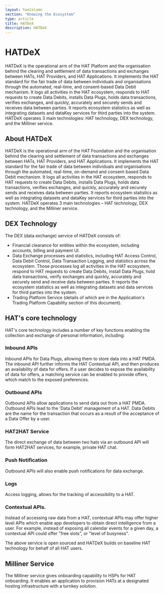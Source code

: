 ```yaml
---
layout: twoColumn
section: "Knowing the Ecosystem"
type: article
title: HATDeX
description: HATDeX
---
```


# HATDeX

HATDeX is the operational arm of the HAT Platform and the organisation behind the clearing and settlement of data transactions and exchanges between HATs, HAT Providers, and HAT Applications. It implements the HAT standard for the fair trade of data between individuals and organisations through the automated, real-time, and consent-based Data Debit mechanism. It logs all activities in the HAT ecosystem, responds to HAT requests to create Data Debits, installs Data Plugs, holds data transactions, verifies exchanges, and quickly, accurately and securely sends and receives data between parties. It reports ecosystem statistics as well as integrating datasets and dataKey services for third parties into the system. HATDeX operates 3 main technologies: HAT technology, DEX technology, and the Milliner service.

## About HATDeX

HATDeX is the operational arm of the HAT Foundation and the organisation behind the clearing and settlement of data transactions and exchanges between HATs, HAT Providers, and HAT Applications. It implements the HAT standard for the fair trade of data between individuals and organisations through the automated, real-time, on-demand and consent-based Data Debit mechanism. It logs all activities in the HAT ecosystem, responds to HAT requests to create Data Debits, installs Data Plugs, holds data transactions, verifies exchanges, and quickly, accurately and securely sends and receives data between parties. It reports ecosystem statistics as well as integrating datasets and dataKey services for third parties into the system. HATDeX operates 3 main technologies – HAT technology, DEX technology, and the Milliner service.

## DEX Technology

The DEX (data exchange) service of HATDeX consists of: 

* Financial clearance for entities within the ecosystem, including accounts, billing and payment UI. 
* Data Exchange processes and statistics, including HAT Access Control, Data Debit Control, Data Transaction Logging, and statistics across the ecosystem. Those processes log all activities in the HAT ecosystem, respond to HAT requests to create Data Debits, install Data Plugs, hold data transactions, verify exchanges and quickly, accurately and securely send and receive data between parties. It reports the ecosystem statistics as well as integrating datasets and data services for third parties into the system. 
* Trading Platform Service (details of which are in the Application's Trading Platform Capability section of this document).

## HAT's core technology

HAT's core technology includes a number of key functions enabling the collection and exchange of personal information, including: 

### Inbound APIs 
Inbound APIs for Data Plugs, allowing them to store data into a HAT PMDA. The inbound API further informs the HAT Contextual API, and then produces an availability of data for offers. If a user decides to expose the availability of data for offers, a matching service can be enabled to provide offers, which match to the exposed preferences. 

### Outbound APIs
Outbound APIs allow applications to send data out from a HAT PMDA. Outbound APIs lead to the 'Data Debit' management of a HAT. Data Debits are the name for the transaction that occurs as a result of the acceptance of a Data Offer by a user. 

### HAT2HAT Service
The direct exchange of data between two hats via an outbound API will form HAT2HAT services, for example, private HAT chat. 

### Push Notification
Outbound APIs will also enable push notifications for data exchange. 

### Logs
Access logging, allows for the tracking of accessibility to a HAT. 

### Contextual APIs. 
Instead of accessing raw data from a HAT, contextual APIs may offer higher level APIs which enable app developers to obtain direct intelligence from a user. For example, instead of exposing all calendar events for a given day, a contextual API could offer "free slots", or "level of busyness".

The above service is open sourced and HATDeX builds on baseline HAT technology for behalf of all HAT users.

## Milliner Service

The Milliner service gives onboarding capability to HSPs for HAT onboarding. It enables an application to provision HATs at a designated hosting infrastructure with a turnkey solution.

